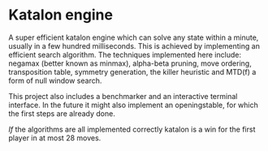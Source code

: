 # Katalon engine
A super efficient katalon engine which can solve any state within a minute, usually in a few hundred milliseconds. This is achieved by implementing an efficient search algorithm. The techniques implemented here include: negamax (better known as minmax), alpha-beta pruning, move ordering, transposition table, symmetry generation, the killer heuristic and MTD(f) a form of null window search.

This project also includes a benchmarker and an interactive terminal interface. In the future it might also implement an openingstable, for which the first steps are already done.

_If_ the algorithms are all implemented correctly katalon is a win for the first player in at most 28 moves.
